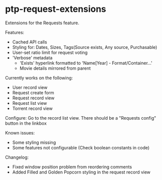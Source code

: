 # ptp-request-extensions
Extensions for the Requests feature.

Features:
- Cached API calls
- Styling for: Dates, Sizes, Tags(Source exists, Any source, Purchasable)
- User-set ratio limit for request voting
- 'Verbose' metadata
  - 'Exists' hyperlink formatted to 'Name[Year] - Format/Container...'
  - Movie details mirrored from parent

Currently works on the following:
- User record view
- Request create form
- Request record view
- Request list view
- Torrent record view

Configure:
Go to the record list view. There should be a "Requests config" button in the linkbox

Known issues:
- Some styling missing
- Some features not configurable (Check boolean constants in code)

Changelog:
- Fixed window position problem from reordering comments
- Added Filled and Golden Popcorn styling in the request record view